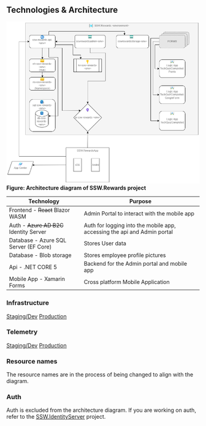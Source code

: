 ## Technologies & Architecture

![image.png](imgs/ssw-rewards-architecture-diagram.drawio.png)
**Figure: Architecture diagram of SSW.Rewards project**


| Technology                              | Purpose                                                                  |
| --------------------------------------- | ------------------------------------------------------------------------ |
| Frontend - ~~React~~ Blazor WASM        | Admin Portal to interact with the mobile app                             |
| Auth - ~~Azure AD B2C~~ Identity Server | Auth for logging into the mobile app, accessing the api and Admin portal |
| Database - Azure SQL Server (EF Core)   | Stores User data                                                         |
| Database - Blob storage                 | Stores employee profile pictures                                         |
| Api - .NET CORE 5                       | Backend for the Admin portal and mobile app                              |
| Mobile App - Xamarin Forms              | Cross platform Mobile Application                                        |

### Infrastructure
[Staging/Dev](https://portal.azure.com/#@sswcom.onmicrosoft.com/resource/subscriptions/b8b18dcf-d83b-47e2-9886-00c2e983629e/resourceGroups/SSW.Consulting.Dev/overview)
[Production](https://portal.azure.com/#@sswcom.onmicrosoft.com/resource/subscriptions/b8b18dcf-d83b-47e2-9886-00c2e983629e/resourceGroups/SSW.Consulting.Prod/overview)

### Telemetry
[Staging/Dev](https://portal.azure.com/#@sswcom.onmicrosoft.com/resource/subscriptions/b8b18dcf-d83b-47e2-9886-00c2e983629e/resourceGroups/SSW.Consulting.Dev/providers/microsoft.insights/components/sswconsulting-dev/overview)
[Production](https://portal.azure.com/#@sswcom.onmicrosoft.com/resource/subscriptions/b8b18dcf-d83b-47e2-9886-00c2e983629e/resourceGroups/SSW.Consulting.Prod/providers/Microsoft.Insights/components/sswconsulting-prod/overview)

### Resource names
The resource names are in the process of being changed to align with the diagram.

### Auth
Auth is excluded from the architecture diagram. If you are working on auth, refer to the [SSW.IdentityServer](https://github.com/SSWConsulting/SSW.IdentityServer) project.

